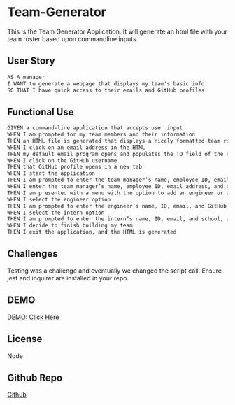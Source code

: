 # Team-Generator

This is the Team Generator Application. It will generate an html file with your team roster based upon commandline inputs.

## User Story

```md
AS A manager
I WANT to generate a webpage that displays my team's basic info
SO THAT I have quick access to their emails and GitHub profiles
```

## Functional Use

```md
GIVEN a command-line application that accepts user input
WHEN I am prompted for my team members and their information
THEN an HTML file is generated that displays a nicely formatted team roster based on user input
WHEN I click on an email address in the HTML
THEN my default email program opens and populates the TO field of the email with the address
WHEN I click on the GitHub username
THEN that GitHub profile opens in a new tab
WHEN I start the application
THEN I am prompted to enter the team manager’s name, employee ID, email address, and office number
WHEN I enter the team manager’s name, employee ID, email address, and office number
THEN I am presented with a menu with the option to add an engineer or an intern or to finish building my team
WHEN I select the engineer option
THEN I am prompted to enter the engineer’s name, ID, email, and GitHub username, and I am taken back to the menu
WHEN I select the intern option
THEN I am prompted to enter the intern’s name, ID, email, and school, and I am taken back to the menu
WHEN I decide to finish building my team
THEN I exit the application, and the HTML is generated
```

## Challenges

Testing was a challenge and eventually we changed the script call. Ensure jest and inquirer are installed in your repo.

## DEMO

[DEMO: Click Here](./images/Screen-Recording)

## License

Node

## Github Repo

[Github](https://github.com/melissalycan/Team-Generator)
